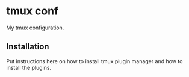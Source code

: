 # tmux conf

My tmux configuration.

## Installation

Put instructions here on how to install tmux plugin manager and how to install the plugins.
